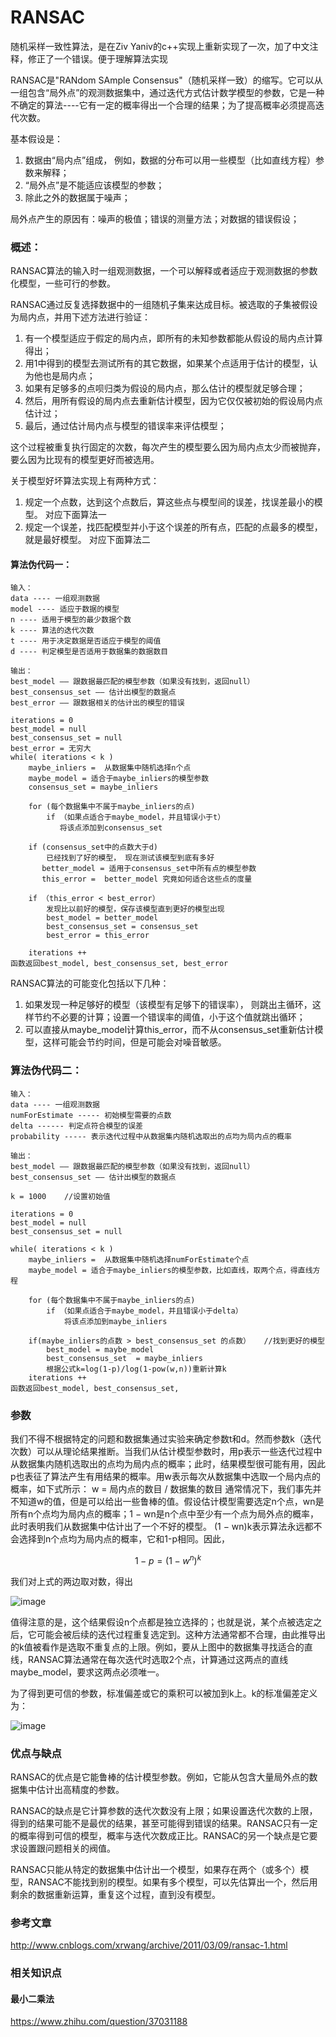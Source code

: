 # RANSAC
随机采样一致性算法，是在Ziv Yaniv的c++实现上重新实现了一次，加了中文注释，修正了一个错误。便于理解算法实现

RANSAC是"RANdom SAmple Consensus"（随机采样一致）的缩写。它可以从一组包含“局外点”的观测数据集中，通过迭代方式估计数学模型的参数，它是一种不确定的算法----它有一定的概率得出一个合理的结果；为了提高概率必须提高迭代次数。

基本假设是：
1. 数据由“局内点”组成， 例如，数据的分布可以用一些模型（比如直线方程）参数来解释；
2. “局外点”是不能适应该模型的参数；
3. 除此之外的数据属于噪声；

局外点产生的原因有：噪声的极值；错误的测量方法；对数据的错误假设；

### 概述：
RANSAC算法的输入时一组观测数据，一个可以解释或者适应于观测数据的参数化模型，一些可行的参数。

RANSAC通过反复选择数据中的一组随机子集来达成目标。被选取的子集被假设为局内点，并用下述方法进行验证：

1. 有一个模型适应于假定的局内点，即所有的未知参数都能从假设的局内点计算得出；
2. 用1中得到的模型去测试所有的其它数据，如果某个点适用于估计的模型，认为他也是局内点；
3. 如果有足够多的点呗归类为假设的局内点，那么估计的模型就足够合理；
4. 然后，用所有假设的局内点去重新估计模型，因为它仅仅被初始的假设局内点估计过；
5. 最后，通过估计局内点与模型的错误率来评估模型；

这个过程被重复执行固定的次数，每次产生的模型要么因为局内点太少而被抛弃，要么因为比现有的模型更好而被选用。

关于模型好坏算法实现上有两种方式：
1. 规定一个点数，达到这个点数后，算这些点与模型间的误差，找误差最小的模型。 对应下面算法一
2. 规定一个误差，找匹配模型并小于这个误差的所有点，匹配的点最多的模型，就是最好模型。 对应下面算法二
 
#### 算法伪代码一：

```
输入：
data ---- 一组观测数据
model ---- 适应于数据的模型
n ---- 适用于模型的最少数据个数
k ---- 算法的迭代次数
t ---- 用于决定数据是否适应于模型的阈值
d ---- 判定模型是否适用于数据集的数据数目

输出：
best_model —— 跟数据最匹配的模型参数（如果没有找到，返回null）
best_consensus_set —— 估计出模型的数据点
best_error —— 跟数据相关的估计出的模型的错误

iterations = 0
best_model = null
best_consensus_set = null
best_error = 无穷大
while( iterations < k )
    maybe_inliers =  从数据集中随机选择n个点
    maybe_model = 适合于maybe_inliers的模型参数
    consensus_set = maybe_inliers

    for (每个数据集中不属于maybe_inliers的点)
        if （如果点适合于maybe_model，并且错误小于t）
           将该点添加到consensus_set

    if (consensus_set中的点数大于d)
        已经找到了好的模型， 现在测试该模型到底有多好
       better_model = 适用于consensus_set中所有点的模型参数
       this_error =  better_model 究竟如何适合这些点的度量
    
    if （this_error < best_error）
        发现比以前好的模型，保存该模型直到更好的模型出现
        best_model = better_model
        best_consensus_set = consensus_set
        best_error = this_error

    iterations ++
函数返回best_model, best_consensus_set, best_error
```
RANSAC算法的可能变化包括以下几种：
1. 如果发现一种足够好的模型（该模型有足够下的错误率）， 则跳出主循环，这样节约不必要的计算；设置一个错误率的阈值，小于这个值就跳出循环；
2. 可以直接从maybe_model计算this_error，而不从consensus_set重新估计模型，这样可能会节约时间，但是可能会对噪音敏感。


### 算法伪代码二：

```
输入：
data ---- 一组观测数据
numForEstimate ----- 初始模型需要的点数
delta ------ 判定点符合模型的误差
probability ----- 表示迭代过程中从数据集内随机选取出的点均为局内点的概率

输出：
best_model —— 跟数据最匹配的模型参数（如果没有找到，返回null）
best_consensus_set —— 估计出模型的数据点

k = 1000	//设置初始值

iterations = 0
best_model = null
best_consensus_set = null

while( iterations < k )
    maybe_inliers =  从数据集中随机选择numForEstimate个点
    maybe_model = 适合于maybe_inliers的模型参数，比如直线，取两个点，得直线方程

    for (每个数据集中不属于maybe_inliers的点)
        if （如果点适合于maybe_model，并且错误小于delta）
            将该点添加到maybe_inliers

    if(maybe_inliers的点数 > best_consensus_set 的点数）	//找到更好的模型
        best_model = maybe_model
        best_consensus_set  = maybe_inliers
        根据公式k=log(1-p)/log(1-pow(w,n))重新计算k
    iterations ++
函数返回best_model, best_consensus_set,
```




### 参数
我们不得不根据特定的问题和数据集通过实验来确定参数t和d。然而参数k（迭代次数）可以从理论结果推断。当我们从估计模型参数时，用p表示一些迭代过程中从数据集内随机选取出的点均为局内点的概率；此时，结果模型很可能有用，因此p也表征了算法产生有用结果的概率。用w表示每次从数据集中选取一个局内点的概率，如下式所示：
    w = 局内点的数目 / 数据集的数目
通常情况下，我们事先并不知道w的值，但是可以给出一些鲁棒的值。假设估计模型需要选定n个点，wn是所有n个点均为局内点的概率；1 − wn是n个点中至少有一个点为局外点的概率，此时表明我们从数据集中估计出了一个不好的模型。 (1 − wn)k表示算法永远都不会选择到n个点均为局内点的概率，它和1-p相同。因此，

```math
1-p=(1 - w^n)^k
```

我们对上式的两边取对数，得出

![image](https://pic002.cnblogs.com/images/2011/21602/2011030818233619.png)
    
值得注意的是，这个结果假设n个点都是独立选择的；也就是说，某个点被选定之后，它可能会被后续的迭代过程重复选定到。这种方法通常都不合理，由此推导出的k值被看作是选取不重复点的上限。例如，要从上图中的数据集寻找适合的直线，RANSAC算法通常在每次迭代时选取2个点，计算通过这两点的直线maybe_model，要求这两点必须唯一。

为了得到更可信的参数，标准偏差或它的乘积可以被加到k上。k的标准偏差定义为：

![image](https://pic002.cnblogs.com/images/2011/21602/2011030818234870.png)

### 优点与缺点
 RANSAC的优点是它能鲁棒的估计模型参数。例如，它能从包含大量局外点的数据集中估计出高精度的参数。
 
 RANSAC的缺点是它计算参数的迭代次数没有上限；如果设置迭代次数的上限，得到的结果可能不是最优的结果，甚至可能得到错误的结果。RANSAC只有一定的概率得到可信的模型，概率与迭代次数成正比。RANSAC的另一个缺点是它要求设置跟问题相关的阀值。
 
 RANSAC只能从特定的数据集中估计出一个模型，如果存在两个（或多个）模型，RANSAC不能找到别的模型。如果有多个模型，可以先估算出一个，然后用剩余的数据重新运算，重复这个过程，直到没有模型。
 
###  参考文章
http://www.cnblogs.com/xrwang/archive/2011/03/09/ransac-1.html

### 相关知识点
#### 最小二乘法
https://www.zhihu.com/question/37031188

